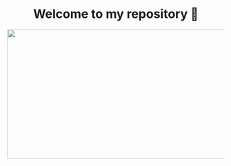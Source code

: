 <h1 align="center">
  Welcome to my repository 👋
</h1>
<div align="center">
  <img src="https://media.giphy.com/media/zOvBKUUEERdNm/giphy.gif" width="600" height="300"/>
</div>
<!-- <p align="center">
  <a href="https://www.linkedin.com/in/binhnguyennguyen/">
    <img src="https://img.shields.io/badge/LinkedIn-blue?style=for-the-badge&logo=linkedin&logoColor=white" alt="LinkedIn Badge"/>
  </a>
</p> -->
<!--
**BabyfaceDeveloper/BabyfaceDeveloper** is a ✨ _special_ ✨ repository because its `README.md` (this file) appears on your GitHub profile.

Here are some ideas to get you started:

- 🔭 I’m currently working on ...
- 🌱 I’m currently learning ...
- 👯 I’m looking to collaborate on ...
- 🤔 I’m looking for help with ...
- 💬 Ask me about ...
- 📫 How to reach me: ...
- 😄 Pronouns: ...
- ⚡ Fun fact: ...
-->
